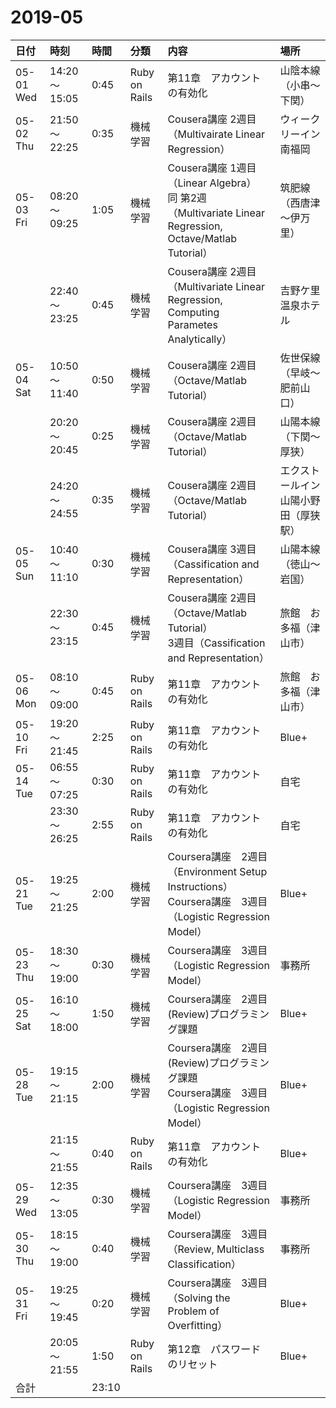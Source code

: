 # 2019-05
|日付|時刻|時間|分類|内容|場所|
|:--|:--|:--|:--|:--|:--|
|05-01 Wed|14:20～15:05|0:45|Ruby on Rails|第11章　アカウントの有効化|山陰本線（小串～下関）|
|05-02 Thu|21:50～22:25|0:35|機械学習|Cousera講座 2週目<br>（Multivairate Linear Regression）|ウィークリーイン南福岡|
|05-03 Fri|08:20～09:25|1:05|機械学習|Cousera講座 1週目（Linear Algebra）<br>同 第2週（Multivariate Linear Regression, Octave/Matlab Tutorial）|筑肥線（西唐津～伊万里）|
|         |22:40～23:25|0:45|機械学習|Cousera講座 2週目<br>（Multivariate Linear Regression, Computing Parametes Analytically）|吉野ケ里温泉ホテル|
|05-04 Sat|10:50～11:40|0:50|機械学習|Cousera講座 2週目<br>（Octave/Matlab Tutorial）|佐世保線（早岐～肥前山口）|
|         |20:20～20:45|0:25|機械学習|Cousera講座 2週目<br>（Octave/Matlab Tutorial）|山陽本線（下関～厚狭）|
|         |24:20～24:55|0:35|機械学習|Cousera講座 2週目<br>（Octave/Matlab Tutorial）|エクストールイン山陽小野田（厚狭駅）|
|05-05 Sun|10:40～11:10|0:30|機械学習|Cousera講座 3週目<br>（Cassification and Representation）|山陽本線（徳山～岩国）|
|         |22:30～23:15|0:45|機械学習|Cousera講座 2週目（Octave/Matlab Tutorial）<br>3週目（Cassification and Representation）|旅館　お多福（津山市）|
|05-06 Mon|08:10～09:00|0:45|Ruby on Rails|第11章　アカウントの有効化|旅館　お多福（津山市）|
|05-10 Fri|19:20～21:45|2:25|Ruby on Rails|第11章　アカウントの有効化|Blue+|
|05-14 Tue|06:55～07:25|0:30|Ruby on Rails|第11章　アカウントの有効化|自宅|
|         |23:30～26:25|2:55|Ruby on Rails|第11章　アカウントの有効化|自宅|
|05-21 Tue|19:25～21:25|2:00|機械学習|Coursera講座　2週目（Environment Setup Instructions）<br>Coursera講座　3週目（Logistic Regression Model）|Blue+|
|05-23 Thu|18:30～19:00|0:30|機械学習|Coursera講座　3週目（Logistic Regression Model）|事務所|
|05-25 Sat|16:10～18:00|1:50|機械学習|Coursera講座　2週目 (Review)プログラミング課題|Blue+|
|05-28 Tue|19:15～21:15|2:00|機械学習|Coursera講座　2週目 (Review)プログラミング課題<br>Coursera講座　3週目（Logistic Regression Model）|Blue+|
|         |21:15～21:55|0:40|Ruby on Rails|第11章　アカウントの有効化|Blue+|
|05-29 Wed|12:35～13:05|0:30|機械学習|Coursera講座　3週目（Logistic Regression Model）|事務所|
|05-30 Thu|18:15～19:00|0:40|機械学習|Coursera講座　3週目（Review, Multiclass Classification）|事務所|
|05-31 Fri|19:25～19:45|0:20|機械学習|Coursera講座　3週目（Solving the Problem of Overfitting）|Blue+|
|         |20:05～21:55|1:50|Ruby on Rails|第12章　パスワードのリセット|Blue+|
|合計     ||23:10||||